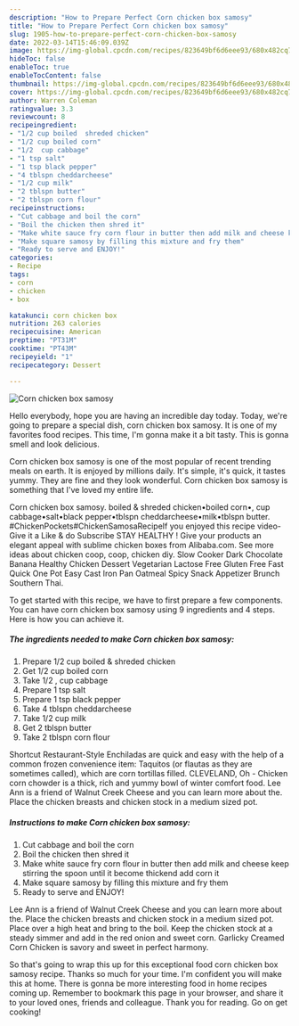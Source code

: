 ```yaml
---
description: "How to Prepare Perfect Corn chicken box samosy"
title: "How to Prepare Perfect Corn chicken box samosy"
slug: 1905-how-to-prepare-perfect-corn-chicken-box-samosy
date: 2022-03-14T15:46:09.039Z
image: https://img-global.cpcdn.com/recipes/823649bf6d6eee93/680x482cq70/corn-chicken-box-samosy-recipe-main-photo.jpg
hideToc: false
enableToc: true
enableTocContent: false
thumbnail: https://img-global.cpcdn.com/recipes/823649bf6d6eee93/680x482cq70/corn-chicken-box-samosy-recipe-main-photo.jpg
cover: https://img-global.cpcdn.com/recipes/823649bf6d6eee93/680x482cq70/corn-chicken-box-samosy-recipe-main-photo.jpg
author: Warren Coleman
ratingvalue: 3.3
reviewcount: 8
recipeingredient:
- "1/2 cup boiled  shreded chicken"
- "1/2 cup boiled corn"
- "1/2  cup cabbage"
- "1 tsp salt"
- "1 tsp black pepper"
- "4 tblspn cheddarcheese"
- "1/2 cup milk"
- "2 tblspn butter"
- "2 tblspn corn flour"
recipeinstructions:
- "Cut cabbage and boil the corn"
- "Boil the chicken then shred it"
- "Make white sauce fry corn flour in butter then add milk and cheese keep stirring the spoon until it become thickend add corn it"
- "Make square samosy by filling this mixture and fry them"
- "Ready to serve and ENJOY!"
categories:
- Recipe
tags:
- corn
- chicken
- box

katakunci: corn chicken box 
nutrition: 263 calories
recipecuisine: American
preptime: "PT31M"
cooktime: "PT43M"
recipeyield: "1"
recipecategory: Dessert

---
```



![Corn chicken box samosy](https://img-global.cpcdn.com/recipes/823649bf6d6eee93/680x482cq70/corn-chicken-box-samosy-recipe-main-photo.jpg)

Hello everybody, hope you are having an incredible day today. Today, we're going to prepare a special dish, corn chicken box samosy. It is one of my favorites food recipes. This time, I'm gonna make it a bit tasty. This is gonna smell and look delicious.

Corn chicken box samosy is one of the most popular of recent trending meals on earth. It is enjoyed by millions daily. It's simple, it's quick, it tastes yummy. They are fine and they look wonderful. Corn chicken box samosy is something that I've loved my entire life.

Corn chicken box samosy. boiled &amp; shreded chicken•boiled corn•, cup cabbage•salt•black pepper•tblspn cheddarcheese•milk•tblspn butter. #ChickenPockets#ChickenSamosaRecipeIf you enjoyed this recipe video-Give it a Like &amp; do Subscribe STAY HEALTHY ! Give your products an elegant appeal with sublime chicken boxes from Alibaba.com. See more ideas about chicken coop, coop, chicken diy. Slow Cooker Dark Chocolate Banana Healthy Chicken Dessert Vegetarian Lactose Free Gluten Free Fast Quick One Pot Easy Cast Iron Pan Oatmeal Spicy Snack Appetizer Brunch Southern Thai.


To get started with this recipe, we have to first prepare a few components. You can have corn chicken box samosy using 9 ingredients and 4 steps. Here is how you can achieve it.

<!--inarticleads1-->

##### The ingredients needed to make Corn chicken box samosy:

1. Prepare 1/2 cup boiled &amp; shreded chicken
1. Get 1/2 cup boiled corn
1. Take 1/2 , cup cabbage
1. Prepare 1 tsp salt
1. Prepare 1 tsp black pepper
1. Take 4 tblspn cheddarcheese
1. Take 1/2 cup milk
1. Get 2 tblspn butter
1. Take 2 tblspn corn flour


Shortcut Restaurant-Style Enchiladas are quick and easy with the help of a common frozen convenience item: Taquitos (or flautas as they are sometimes called), which are corn tortillas filled. CLEVELAND, Oh - Chicken corn chowder is a thick, rich and yummy bowl of winter comfort food. Lee Ann is a friend of Walnut Creek Cheese and you can learn more about the. Place the chicken breasts and chicken stock in a medium sized pot. 

<!--inarticleads2-->

##### Instructions to make Corn chicken box samosy:

1. Cut cabbage and boil the corn
1. Boil the chicken then shred it
1. Make white sauce fry corn flour in butter then add milk and cheese keep stirring the spoon until it become thickend add corn it
1. Make square samosy by filling this mixture and fry them
1. Ready to serve and ENJOY!

Lee Ann is a friend of Walnut Creek Cheese and you can learn more about the. Place the chicken breasts and chicken stock in a medium sized pot. Place over a high heat and bring to the boil. Keep the chicken stock at a steady simmer and add in the red onion and sweet corn. Garlicky Creamed Corn Chicken is savory and sweet in perfect harmony. 

So that's going to wrap this up for this exceptional food corn chicken box samosy recipe. Thanks so much for your time. I'm confident you will make this at home. There is gonna be more interesting food in home recipes coming up. Remember to bookmark this page in your browser, and share it to your loved ones, friends and colleague. Thank you for reading. Go on get cooking!
